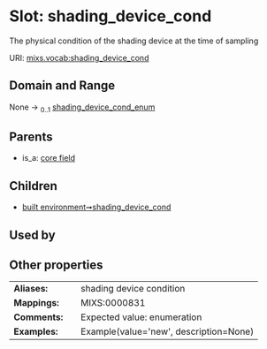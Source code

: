
# Slot: shading_device_cond


The physical condition of the shading device at the time of sampling

URI: [mixs.vocab:shading_device_cond](https://w3id.org/mixs/vocab/shading_device_cond)


## Domain and Range

None &#8594;  <sub>0..1</sub> [shading_device_cond_enum](shading_device_cond_enum.md)

## Parents

 *  is_a: [core field](core_field.md)

## Children

 *  [built environment➞shading_device_cond](built_environment_shading_device_cond.md)

## Used by


## Other properties

|  |  |  |
| --- | --- | --- |
| **Aliases:** | | shading device condition |
| **Mappings:** | | MIXS:0000831 |
| **Comments:** | | Expected value: enumeration |
| **Examples:** | | Example(value='new', description=None) |

